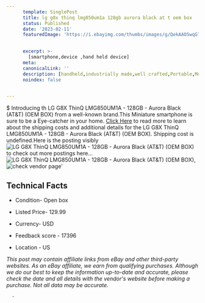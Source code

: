 ```yaml
---
      template: SinglePost
      title: lg g8x thinq lmg850um1a 128gb aurora black at t oem box 
      status: Published
      date: '2023-02-11'
      featuredImage: 'https://i.ebayimg.com/thumbs/images/g/QekAAOSwqGlijqIe/s-l225.jpg'
       

      excerpt: >-
        [smartphone,device ,hand held device]
      meta:
      canonicalLink: ''
      description: [handheld,industrially made,well crafted,Portable,Mobile,Compact,Convenient,Lightweight,Maneuverable,Man-portable,Miniature,Carriable,Hand-held,Light,Holdable,Transportable,Mobile device,Pocket-sized,On-the-go,Wireless,Cordless,Compact size,Convenient size, smartphone,device ,hand held device]
      noindex: false
      

---
```

$
      Introducing th LG G8X ThinQ LMG850UM1A - 128GB - Aurora Black (AT&T) (OEM BOX) from a well-known brand.This Miniature smartphone is sure to be a Eye-catcher in your home. [Click Here](https://www.ebay.com/itm/275568496194?hash=item4029298e42%3Ag%3AQekAAOSwqGlijqIe&amdata=enc%3AAQAHAAAA4C8%2FDuShfBQbht78jwxvyoYiK6TfBOiKuxOX3PyxkF2my2OABRtcBhwVln01MhxYhGi20QfXXsWED4%2F43oeZJ2d8Iq8kA%2FWHDSKarNoYfduCHBbtDBRsrkln4vGoQtLDZGOLSiLRMOY2YZSYxhc%2BsUPAN2jynN4jz2T5FkPIRum8YOOufjwcCWdd5dq2FILT61g5V1JE95ETpqFTJpC2npw7fEUfwPrUz5bxSdQODvQS3MiEgRNrsEdE84m%2BdifEZ0R%2FFUd%2FM30zvjdRSLQwxpgPQtks%2FRrgY7EFZlun%2BBmP&mkevt=1&mkcid=1&mkrid=711-53200-19255-0&campid=%253CePNCampaignId%253E&customid=%253CreferenceId%253E&toolid=10049) to read more to learn about the shipping costs and additional details for the LG G8X ThinQ LMG850UM1A - 128GB - Aurora Black (AT&T) (OEM BOX). Shipping cost is undefined.Here is the posting visibly ![LG G8X ThinQ LMG850UM1A - 128GB - Aurora Black (AT&T) (OEM BOX)](https://i.ebayimg.com/thumbs/images/g/QekAAOSwqGlijqIe/s-l225.jpg) to check out more postings here... ![LG G8X ThinQ LMG850UM1A - 128GB - Aurora Black (AT&T) (OEM BOX)](https://i.ebayimg.com/images/g/QekAAOSwqGlijqIe/s-l960.jpg), ![check vendor page](https://origin-galleryplus.ebayimg.com/ws/web/275568496194_2_0_1/225x225.jpg,https://origin-galleryplus.ebayimg.com/ws/web/275568496194_3_0_1/225x225.jpg,https://origin-galleryplus.ebayimg.com/ws/web/275568496194_4_0_1/225x225.jpg)'

      

 ## Technical Facts 



     
      

 - Condition- Open box 


      

 - Listed Price- 129.99 


      

 - Currency- USD 


      

 - Feedback score - 17396 


      

 - Location - US 


      
      

 *_This post may contain affiliate links from eBay and other third-party websites. As an eBay affiliate, we earn from qualifying purchases. Although we do our best to keep the information up-to-date and accurate, please check the date and all details with the vendor's website before making a purchase. Not all data may be accurate._*




      -
